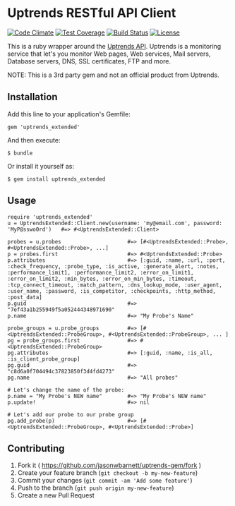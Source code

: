 # Uptrends RESTful API Client

[![Code Climate](https://codeclimate.com/github/microting/uptrends-gem/badges/gpa.svg)](https://codeclimate.com/github/microting/uptrends-gem) [![Test Coverage](https://codeclimate.com/github/microting/uptrends-gem/badges/coverage.svg)](https://codeclimate.com/github/microting/uptrends-gem/coverage) [![Build Status](https://travis-ci.org/microting/uptrends-gem.svg)](https://travis-ci.org/microting/uptrends-gem) [![License](http://img.shields.io/badge/license-MIT-brightgreen.svg?style=flat-square)](https://github.com/microting/uptrends-gem/blob/master/LICENSE.txt)

This is a ruby wrapper around the [Uptrends API][2]. Uptrends is a monitoring service that let's you monitor Web pages, Web services, Mail servers, Database servers, DNS, SSL certificates, FTP and more.

NOTE: This is a 3rd party gem and not an official product from Uptrends.

## Installation

Add this line to your application's Gemfile:

    gem 'uptrends_extended'

And then execute:

    $ bundle

Or install it yourself as:

    $ gem install uptrends_extended

## Usage

    require 'uptrends_extended'
    u = UptrendsExtended::Client.new(username: 'my@email.com', password: 'MyP@sswo0rd')   #=> #<UptrendsExtended::Client>

    probes = u.probes                     #=> [#<UptrendsExtended::Probe>, #<UptrendsExtended::Probe>, ...]
    p = probes.first                      #=> #<UptrendsExtended::Probe>
    p.attributes                          #=> [:guid, :name, :url, :port, :check_frequency, :probe_type, :is_active, :generate_alert, :notes, :performance_limit1, :performance_limit2, :error_on_limit1, :error_on_limit2, :min_bytes, :error_on_min_bytes, :timeout, :tcp_connect_timeout, :match_pattern, :dns_lookup_mode, :user_agent, :user_name, :password, :is_competitor, :checkpoints, :http_method, :post_data]
    p.guid                                #=> "7ef43a1b255949f5a052444348971690"
    p.name                                #=> "My Probe's Name"

    probe_groups = u.probe_groups         #=> [#<UptrendsExtended::ProbeGroup>, #<UptrendsExtended::ProbeGroup>, ... ]
    pg = probe_groups.first               #=> #<UptrendsExtended::ProbeGroup>
    pg.attributes                         #=> [:guid, :name, :is_all, :is_client_probe_group]
    pg.guid                               #=> "c8d6a0f704494c37823850f3d4fd4273"
    pg.name                               #=> "All probes"

    # Let's change the name of the probe:
    p.name = "My Probe's NEW name"        #=> "My Probe's NEW name"
    p.update!                             #=> nil

    # Let's add our probe to our probe group
    pg.add_probe(p)                       #=> [#<UptrendsExtended::ProbeGroup>, #<UptrendsExtended::Probe>]

## Contributing

1. Fork it ( https://github.com/jasonwbarnett/uptrends-gem/fork )
2. Create your feature branch (`git checkout -b my-new-feature`)
3. Commit your changes (`git commit -am 'Add some feature'`)
4. Push to the branch (`git push origin my-new-feature`)
5. Create a new Pull Request


[1]: https://uptrends.com/
[2]: http://www.uptrends.com/en/support/api
